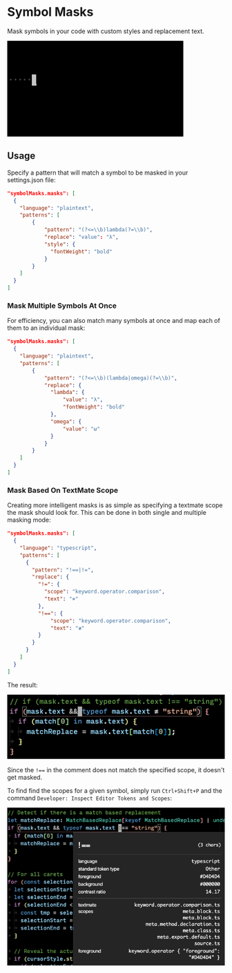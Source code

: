 # Symbol Masks

Mask symbols in your code with custom styles and replacement text.

![Demo](screenshots/demo.gif)

## Usage

Specify a pattern that will match a symbol to be masked in your settings.json file:

```json
"symbolMasks.masks": [
  {
    "language": "plaintext",
    "patterns": [
        {
            "pattern": "(?<=\\b)lambda(?=\\b)",
            "replace": "value": "λ",
            "style": {
              "fontWeight": "bold"
            }
        }
    ]
  }
]
```

### Mask Multiple Symbols At Once

For efficiency, you can also match many symbols at once and map each of them to an individual mask:

```json
"symbolMasks.masks": [
  {
    "language": "plaintext",
    "patterns": [
        {
            "pattern": "(?<=\\b)(lambda|omega)(?=\\b)",
            "replace": {
              "lambda": {
                  "value": "λ",
                  "fontWeight": "bold"
              },
              "omega": {
                  "value": "ω"
              }
            }
        }
    ]
  }
]
```

### Mask Based On TextMate Scope

Creating more intelligent masks is as simple as specifying a textmate scope the mask should look for. This can be done in both single and multiple masking mode:

```json
"symbolMasks.masks": [
  {
    "language": "typescript",
    "patterns": [
      {
        "pattern": "!==|!=",
        "replace": {
          "!=": {
            "scope": "keyword.operator.comparison",
            "text": "≉"
          },
          "!==": {
              "scope": "keyword.operator.comparison",
              "text": "≢"
          }
        }
      }
    ]
  }
]
```

The result:

![Scope Based Masking](screenshots/scope-based-masking.png)

Since the `!==` in the comment does not match the specified scope, it doesn't get masked.

To find find the scopes for a given symbol, simply run `Ctrl+Shift+P` and the command `Developer: Inspect Editor Tokens and Scopes`:

![Inspect Tokens](screenshots/inspect-tokens.png)
